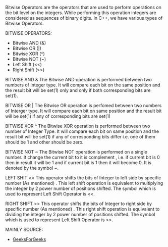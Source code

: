 Bitwise Operators are the operators that are used to perform operations on the bit level on the integers. While performing this operation integers are considered as sequences of binary digits. In C++, we have various types of Bitwise Operators.

BITWISE OPERATORS:
- Bitwise AND (&)
- Bitwise OR (|)
- Bitwise XOR (^)
- Bitwise NOT (~)
- Left Shift (<<)
- Right Shift (>>)

BITWISE AND &
The Bitwise AND operation is performed between two numbers of Integer type. It will compare each bit on the same position and the result bit will be set(1) only and only if both corresponding bits are set(1).

BITWISE OR |
The Bitwise OR operation is perfomed between two numbers of Interger type. It will compare each bit on same position and the result bit will be set(1) if any of corresponding bits are set(1)

BITWISE XOR ^
The Bitwise XOR operation is performed between two number of Integer Type. It will compare each bit on same position and the result bit will be set(1) if any of corresponding bits differ i.e. one of them should be 1 and other should be zero.

BITWISE NOT ~
The Bitwise NOT operation is performed on a single number. It change the current bit to it is complement , i.e. if current bit is 0 then in result it will be 1 and if current bit is 1 then it will become 0. It is denoted by the symbol ~.

LEFT SHIT <<
This operator shifts the bits of Integer to left side by specific number (As mentioned) . This left shift operation is equivalent to multiplying the integer by 2 power number of positions shifted. The symbol which is used to represent Left Shift Operator is <<.

RIGHT SHIFT >>
This operator shifts the bits of Integer to right side by specific number (As mentioned) . This right shift operation is equivalent to dividing the integer by 2 power number of positions shifted. The symbol which is used to represent Left Shift Operator is >>.

MAINLY SOURCE:
- [GeeksForGeeks](https://www.geeksforgeeks.org/cpp-bitwise-operators/)
